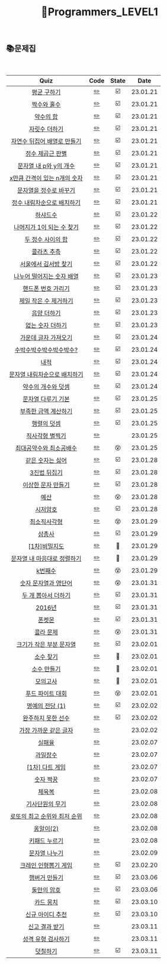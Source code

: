 <div align="center">
  <br />
  <h1> 🧑Programmers_LEVEL1 </h1>
  <br />
</div>

## 📚문제집

<br />

|                                                  Quiz                                                  |             Code              | State |   Date   |
| :----------------------------------------------------------------------------------------------------: | :---------------------------: | :---: | :------: |
|             [평균 구하기](https://school.programmers.co.kr/learn/courses/30/lessons/12944)             |     [✏️](./평균구하기.js)     |  ☑️   | 23.01.21 |
|             [짝수와 홀수](https://school.programmers.co.kr/learn/courses/30/lessons/12937)             |     [✏️](./짝수와홀수.js)     |  ☑️   | 23.01.21 |
|              [약수의 합](https://school.programmers.co.kr/learn/courses/30/lessons/12928)              |      [✏️](./약수의합.js)      |  ☑️   | 23.01.21 |
|            [자릿수 더하기](https://school.programmers.co.kr/learn/courses/30/lessons/12931)            |    [✏️](./자릿수더하기.js)    |  ☑️   | 23.01.21 |
|     [자연수 뒤집어 배열로 만들기](https://school.programmers.co.kr/learn/courses/30/lessons/12932)     |    [✏️](./자연수뒤집어.js)    |  ☑️   | 23.01.21 |
|          [정수 제곱근 판별](https://school.programmers.co.kr/learn/courses/30/lessons/12934)           |     [✏️](./정수제곱근.js)     |  ☑️   | 23.01.21 |
|       [문자열 내 p와 y의 개수](https://school.programmers.co.kr/learn/courses/30/lessons/12916)        |       [✏️](./py개수.js)       |  ☑️   | 23.01.21 |
|    [x만큼 간격이 있는 n개의 숫자](https://school.programmers.co.kr/learn/courses/30/lessons/12954)     |     [✏️](./x만큼간격.js)      |  ☑️   | 23.01.21 |
|       [문자열을 정수로 바꾸기](https://school.programmers.co.kr/learn/courses/30/lessons/12925)        |    [✏️](./문자열정수로.js)    |  ☑️   | 23.01.21 |
|     [정수 내림차순으로 배치하기](https://school.programmers.co.kr/learn/courses/30/lessons/12933)      |    [✏️](./정수내림차순.js)    |  ☑️   | 23.01.21 |
|              [하샤드수](https://school.programmers.co.kr/learn/courses/30/lessons/12947)               |      [✏️](./하샤드수.js)      |  ☑️   | 23.01.22 |
|      [나머지가 1이 되는 수 찾기](https://school.programmers.co.kr/learn/courses/30/lessons/87389)      |   [✏️](./나머지1되는수.js)    |  ☑️   | 23.01.22 |
|          [두 정수 사이의 합](https://school.programmers.co.kr/learn/courses/30/lessons/12912)          |    [✏️](./두정수사이합.js)    |  ☑️   | 23.01.22 |
|             [콜라츠 추측](https://school.programmers.co.kr/learn/courses/30/lessons/12943)             |     [✏️](./콜라츠추측.js)     |  ☑️   | 23.01.22 |
|        [서울에서 김서방 찾기](https://school.programmers.co.kr/learn/courses/30/lessons/12919)         |     [✏️](./김서방찾기.js)     |  ☑️   | 23.01.22 |
|      [나누어 떨어지는 숫자 배열](https://school.programmers.co.kr/learn/courses/30/lessons/12910)      | [✏️](./나누어떨어지는배열.js) |  ☑️   | 23.01.23 |
|         [핸드폰 번호 가리기](https://school.programmers.co.kr/learn/courses/30/lessons/12948)          |  [✏️](./핸드폰번호가리기.js)  |  ☑️   | 23.01.23 |
|        [제일 작은 수 제거하기](https://school.programmers.co.kr/learn/courses/30/lessons/12935)        |   [✏️](./제일작은수제거.js)   |  ☑️   | 23.01.23 |
|             [음양 더하기](https://school.programmers.co.kr/learn/courses/30/lessons/76501)             |     [✏️](./음양더하기.js)     |  ☑️   | 23.01.23 |
|          [없는 숫자 더하기](https://school.programmers.co.kr/learn/courses/30/lessons/86051)           |   [✏️](./없는숫자더하기.js)   |  ☑️   | 23.01.23 |
|        [가운데 글자 가져오기](https://school.programmers.co.kr/learn/courses/30/lessons/12903)         |     [✏️](./가운데글자.js)     |  ☑️   | 23.01.24 |
|       [수박수박수박수박수박수?](https://school.programmers.co.kr/learn/courses/30/lessons/12922)       |      [✏️](./수박수박.js)      |  ☑️   | 23.01.24 |
|                [내적](https://school.programmers.co.kr/learn/courses/30/lessons/70128)                 |        [✏️](./내적.js)        |  ☑️   | 23.01.24 |
|    [문자열 내림차순으로 배치하기](https://school.programmers.co.kr/learn/courses/30/lessons/12917)     |    [✏️](./내림차순배치.js)    |  ☑️   | 23.01.24 |
|         [약수의 개수와 덧셈](https://school.programmers.co.kr/learn/courses/30/lessons/77884)          |   [✏️](./약수의갯수덧셈.js)   |  ☑️   | 23.01.24 |
|         [문자열 다루기 기본](https://school.programmers.co.kr/learn/courses/30/lessons/12918)          |    [✏️](./문자열다루기.js)    |  ☑️   | 23.01.25 |
|        [부족한 금액 계산하기](https://school.programmers.co.kr/learn/courses/30/lessons/82612)         |     [✏️](./부족한금액.js)     |  ☑️   | 23.01.25 |
|             [행렬의 덧셈](https://school.programmers.co.kr/learn/courses/30/lessons/12950)             |      [✏️](./행렬덧셈.js)      |  ☑️   | 23.01.25 |
| [직사각형 별찍기](https://school.programmers.co.kr/learn/courses/30/lessons/12969?language=javascript) |     [✏️](./직사각형별.js)     |       | 23.01.25 |
|       [최대공약수와 최소공배수](https://school.programmers.co.kr/learn/courses/30/lessons/12940)       |    [✏️](./공약수공배수.js)    |  😵   | 23.01.25 |
|          [같은 숫자는 싫어](https://school.programmers.co.kr/learn/courses/30/lessons/12906)           |    [✏️](./같은숫자싫어.js)    |  ☑️   | 23.01.28 |
|            [3진법 뒤집기](https://school.programmers.co.kr/learn/courses/30/lessons/68935)             |    [✏️](./3진법뒤집기.js)     |  ☑️   | 23.01.28 |
|         [이상한 문자 만들기](https://school.programmers.co.kr/learn/courses/30/lessons/12930)          |  [✏️](./이상한문자만들기.js)  |  ☑️   | 23.01.28 |
|                [예산](https://school.programmers.co.kr/learn/courses/30/lessons/12982)                 |        [✏️](./예산.js)        |  😵   | 23.01.28 |
|              [시저암호](https://school.programmers.co.kr/learn/courses/30/lessons/12926)               |      [✏️](./시저암호.js)      |  ☑️   | 23.01.28 |
|            [최소직사각형](https://school.programmers.co.kr/learn/courses/30/lessons/86491)             |    [✏️](./최소직사각형.js)    |  😵   | 23.01.29 |
|               [삼총사](https://school.programmers.co.kr/learn/courses/30/lessons/131705)               |       [✏️](./삼총사.js)       |  ☑️   | 23.01.29 |
|            [[1차]비밀지도](https://school.programmers.co.kr/learn/courses/30/lessons/17681)            |    [✏️](./보물찾기1차.js)     |  🥵   | 23.01.29 |
|     [문자열 내 마음대로 정렬하기](https://school.programmers.co.kr/learn/courses/30/lessons/12915)     |   [✏️](./문자열마음대로.js)   |  🥵   | 23.01.29 |
|               [k번째수](https://school.programmers.co.kr/learn/courses/30/lessons/42748)               |      [✏️](./k번째수.js)       |  😵   | 23.01.29 |
|        [숫자 문자열과 영단어](https://school.programmers.co.kr/learn/courses/30/lessons/81301)         |  [✏️](./숫자문자열영단어.js)  |  😵   | 23.01.31 |
|         [두 개 뽑아서 더하기](https://school.programmers.co.kr/learn/courses/30/lessons/68644)         |  [✏️](./두개뽑아서더하기.js)  |  ☑️   | 23.01.31 |
|               [2016년](https://school.programmers.co.kr/learn/courses/30/lessons/12901)                |       [✏️](./2016년.js)       |  ☑️   | 23.01.31 |
|                [폰켓몬](https://school.programmers.co.kr/learn/courses/30/lessons/1845)                |       [✏️](./폰켓몬.js)       |  ☑️   | 23.01.31 |
|             [콜라 문제](https://school.programmers.co.kr/learn/courses/30/lessons/132267)              |      [✏️](./콜라문제.js)      |  😵   | 23.01.31 |
|      [크기가 작은 부분 문자열](https://school.programmers.co.kr/learn/courses/30/lessons/147355)       |  [✏️](./크기가작은문자열.js)  |  ☑️   | 23.02.01 |
|              [소수 찾기](https://school.programmers.co.kr/learn/courses/30/lessons/12921)              |      [✏️](./소수찾기.js)      |  🥵   | 23.02.01 |
|             [소수 만들기](https://school.programmers.co.kr/learn/courses/30/lessons/12977)             |     [✏️](./소수만들기.js)     |  🥵   | 23.02.01 |
|              [모의고사](https://school.programmers.co.kr/learn/courses/30/lessons/42840)               |      [✏️](./모의고사.js)      |  🥵   | 23.02.01 |
|          [푸드 파이트 대회](https://school.programmers.co.kr/learn/courses/30/lessons/134240)          |   [✏️](./푸드파이트대회.js)   |  😵   | 23.02.01 |
|          [명예의 전당 (1)](https://school.programmers.co.kr/learn/courses/30/lessons/138477)           |     [✏️](./명예의전당.js)     |  ☑️   | 23.02.02 |
|         [완주하지 못한 선수](https://school.programmers.co.kr/learn/courses/30/lessons/42576)          |    [✏️](./완주하지못한.js)    |  ☑️   | 23.02.02 |
|       [가장 가까운 같은 글자](https://school.programmers.co.kr/learn/courses/30/lessons/142086)        |   [✏️](./가장가까운글자.js)   |       | 23.02.02 |
|               [실패율](https://school.programmers.co.kr/learn/courses/30/lessons/42889)                |       [✏️](./실패율.js)       |       | 23.02.07 |
|              [과일장수](https://school.programmers.co.kr/learn/courses/30/lessons/135808)              |      [✏️](./과일장수.js)      |       | 23.02.07 |
|           [[1차] 다트 게임](https://school.programmers.co.kr/learn/courses/30/lessons/17682)           |      [✏️](./다트게임.js)      |       | 23.02.07 |
|             [숫자 짝꿍](https://school.programmers.co.kr/learn/courses/30/lessons/131128)              |      [✏️](./숫자짝꿍.js)      |       | 23.02.07 |
|               [체육복](https://school.programmers.co.kr/learn/courses/30/lessons/42862)                |       [✏️](./체육복.js)       |       | 23.02.08 |
|          [기사단원의 무기](https://school.programmers.co.kr/learn/courses/30/lessons/136798)           |    [✏️](./기사단원무기.js)    |       | 23.02.08 |
|    [로또의 최고 순위와 최저 순위](https://school.programmers.co.kr/learn/courses/30/lessons/77484)     |        [✏️](./로또.js)        |       | 23.02.08 |
|             [옹알이(2)](https://school.programmers.co.kr/learn/courses/30/lessons/133499)              |      [✏️](./옹알이2.js)       |       | 23.02.08 |
|            [키패드 누르기](https://school.programmers.co.kr/learn/courses/30/lessons/67256)            |    [✏️](./키패드누르기.js)    |       | 23.02.08 |
|           [문자열 나누기](https://school.programmers.co.kr/learn/courses/30/lessons/140108)            |    [✏️](./문자열나누기.js)    |       | 23.02.09 |
|        [크레인 인형뽑기 게임](https://school.programmers.co.kr/learn/courses/30/lessons/64061)         |   [✏️](./크레인인형뽑기.js)   |  ☑️   | 23.02.20 |
|           [햄버거 만들기](https://school.programmers.co.kr/learn/courses/30/lessons/133502)            |       [✏️](./햄버거.js)       |  ☑️   | 23.03.06 |
|            [둘만의 암호](https://school.programmers.co.kr/learn/courses/30/lessons/155652)             |     [✏️](./둘만의암호.js)     |  ☑️   | 23.03.06 |
|             [카드 뭉치](https://school.programmers.co.kr/learn/courses/30/lessons/159994)              |      [✏️](./카드뭉치.js)      |  ☑️   | 23.03.10 |
|          [신규 아이디 추천](https://school.programmers.co.kr/learn/courses/30/lessons/72410)           |   [✏️](./신규아이디추천.js)   |  ☑️   | 23.03.10 |
|           [신고 결과 받기](https://school.programmers.co.kr/learn/courses/30/lessons/92334)            |    [✏️](./신고결과받기.js)    |       | 23.03.11 |
|         [성격 유형 검사하기](https://school.programmers.co.kr/learn/courses/30/lessons/118666)         |    [✏️](./성격유형검사.js)    |       | 23.03.11 |
|              [덧칠하기](https://school.programmers.co.kr/learn/courses/30/lessons/161989)              |      [✏️](./덧칠하기.js)      |  ☑️   | 23.03.11 |
